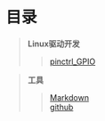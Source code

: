 # 目录
>**Linux驱动开发**
>>[pinctrl_GPIO](https://github.com/JOZOCHEN/docs/blob/master/LDD_pinctrl_GPIO.md)

>**工具**  
>>[Markdown](https://github.com/JOZOCHEN/docs/blob/master/ETCS_markdown.md)  
>>[github](https://github.com/JOZOCHEN/docs/blob/master/ETCS_github.md)  
